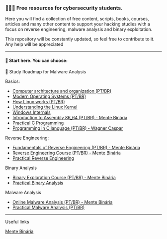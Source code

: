 ### 🧙🏻‍♂️ Free resources for cybersecurity students.

Here you will find a collection of free content, scripts, books, courses, articles and many other content to support your hacking studies with a focus on reverse engineering, malware analysis and binary exploitation.

This repository will be constantly updated, so feel free to contribute to it. Any help will be appreciated

<hr>

#### 🦊 Start here. You can choose:

🐞 Study Roadmap for Malware Analysis


Basics:
<ul>
    <li><a href="https://drive.google.com/file/d/13VHYFMod6EKDYPTkqaj0AmMpE_uCH4KP/view?usp=sharing">Computer architecture and organization (PT/BR)</a></li>
    <li><a href="https://drive.google.com/file/d/1_lGrrz2nzd3BAJu3co_Rd6dOrksZ2bnv/view?usp=sharing">Modern Operating Systems (PT/BR)</a></li>
    <li><a href="https://drive.google.com/file/d/1HZDPP-V6q1b_vcEFSHPOz-HLQ7BYr6D1/view?usp=sharing">How Linux works (PT/BR)</a></li>
    <li><a href="https://drive.google.com/file/d/1s4j7CApmTHIKBlYYivmKN5TtVSaYvK3x/view?usp=sharing">Understanding the Linux Kernel</a></li>
    <li><a href="https://drive.google.com/file/d/1FAtpX_EUm1nUwIF1S1nFNrK9RZSTwQIF/view?usp=sharing">Windows Internals</a></li>
    <li><a href="https://mentebinaria.gitbook.io/assembly/">Introduction to Assembly 86_64 (PT/BR) - Mente Binária</a></li>
    <li><a href="https://drive.google.com/file/d/1o_H9zUhWdO7Ys0FW6V6xZqWqZNyDbIfr/view?usp=sharing">Practical C Programming</a></li>
    <li><a href="https://wagnergaspar.com/curso-gratuito-de-programacao-c/">Programming in C language (PT/BR) - Wagner Caspar
    </a></li>
</ul>


Reverse Engineering:

<ul>
    <li><a href="https://mentebinaria.gitbook.io/engenharia-reversa/introducao">Fundamentals of Reverse Engineering (PT/BR) - Mente Binária</a></li>
    <li><a href="https://www.youtube.com/watch?v=IkUfXfnnKH4&list=PLIfZMtpPYFP6zLKlnyAeWY1I85VpyshAA">Reverse Engineering Course (PT/BR) - Mente Binária
</a></li>
    <li><a href="https://drive.google.com/file/d/1XizaQsB7HcaMEMrmsa3DOK2SUqAat2OB/view?usp=sharing">Practical Reverse Engineering</a></li>
</ul>

Binary Analysis

<ul>
    <li><a href="https://www.youtube.com/watch?v=Ps3mZWQz01s&list=PLIfZMtpPYFP4MaQhy_iR8uM0mJEs7P7s3">Binary Exploration Course (PT/BR) - Mente Binária</a></li>
    <li><a href="https://drive.google.com/file/d/1NNuZxB4ck7mGX4aL5-FLDZztijyVtFLv/view?usp=sharing">Practical Binary Analysis</a></li>
</ul>

Malware Analysis

<ul>
    <li><a href="https://www.youtube.com/watch?v=iU3WZBWuYO4">Online Malware Analysis (PT/BR) - Mente Binária</a></li>
    <li><a href="https://drive.google.com/file/d/1KisMXaPTG61hQQ1Z3ziRDj3qDNV2oOya/view?usp=sharing">Practical Malware Analysis (PT/BR) </a></li>
</ul>

<hr>

Useful links

<a href="#">Mente Binária</a>